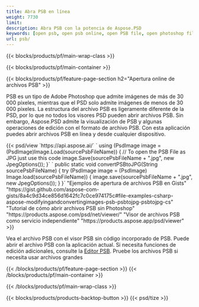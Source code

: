 ```yaml
---
title: Abra PSB en línea
weight: 7730
limit: 
description: Abra PSB con la potencia de Aspose.PSD
keywords: [open psb, open psb online, open PSB file, open photoshop file, preview psb]
url: psb/
---
```


{{< blocks/products/pf/main-wrap-class >}}

{{< blocks/products/pf/main-container >}}

{{< blocks/products/pf/feature-page-section h2="Apertura online de archivos PSB" >}}
<p>PSB es un tipo de Adobe Photoshop que admite imágenes de más de 30 000 píxeles, mientras que el PSD solo admite imágenes de menos de 30 000 píxeles. La estructura del archivo PSB es ligeramente diferente de la PSD, por lo que no todos los visores PSD pueden abrir archivos PSB. Sin embargo, Aspose.PSD admite la visualización de PSB y algunas operaciones de edición con el formato de archivo PSB. Con esta aplicación puedes abrir archivos PSB en línea y desde cualquier dispositivo.</p>
{{< psd/view `https://api.aspose.ai/` 
`    using (PsdImage image = (PsdImage)Image.Load(sourcePsbFileName))
    {
	    // To open the PSB File as JPG just use this code
        image.Save(sourcePsbFileName + ".jpg",  new JpegOptions());
    }` 
`   public static void convertPSBtoJPG(String sourcePsbFileName) {
        try (PsdImage image = (PsdImage) Image.load(sourcePsbFileName)) {
            image.save(sourcePsbFileName + ".jpg", new JpegOptions());
        }
    }` 
"Ejemplos de apertura de archivos PSB en Gists" "https://gist.github.com/aspose-com-gists/8a4c9d34ce856d1642fc7c0ce974175c#file-examples-csharp-aspose-modifyingandconvertingimages-psb-psbtojpg-psbtojpg-cs" 
"Tutorial de cómo abrir archivos PSB sin Photoshop" "https://products.aspose.com/psd/net/viewer/" 
"Visor de archivos PSB como servicio independiente" "https://products.aspose.app/psd/viewer" >}}
<p>Vea el archivo PSB con el visor PSB sin código incorporado de PSB. Puede abrir el archivo PSB con la aplicación actual. Si necesita funciones de edición adicionales, consulte la <a href="https://products.aspose.app/psd/template-editor">Editor PSB</a>. Pruebe los archivos PSB si necesita usar archivos grandes</p>
{{< /blocks/products/pf/feature-page-section >}}
{{< /blocks/products/pf/main-container >}}


{{< /blocks/products/pf/main-wrap-class >}}

{{< blocks/products/products-backtop-button >}}
{{< psd/tize >}}

